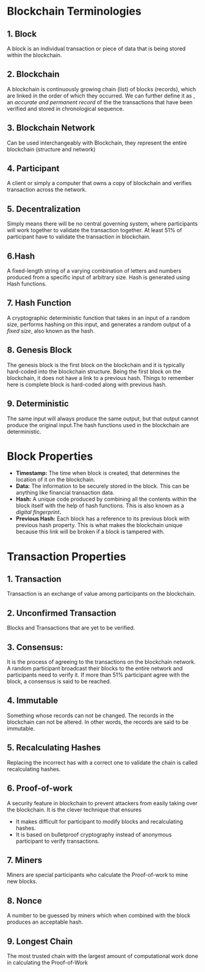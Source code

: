 # Blockchain Terminologies

## 1\. Block

A block is an individual transaction or piece of data that is being stored within the blockchain.

## 2\. Blockchain

A blockchain is continuously growing chain (list) of blocks (records), which are linked in the order of which they occurred. We can further define it as , an _accurate and permanent record_ of the the transactions that have been verified and stored in chronological sequence.

## 3\. Blockchain Network

Can be used interchangeably with Blockchain, they represent the entire blockchain (structure and network)

## 4\. Participant

A client or simply a computer that owns a copy of blockchain and verifies transaction across the network.

## 5\. Decentralization

Simply means there will be no central governing system, where participants will work together to validate the transaction together. At least 51% of participant have to validate the transaction in blockchain.

## **6.Hash**

A fixed-length string of a varying combination of letters and numbers produced from a specific input of arbitrary size. Hash is generated using Hash functions.

## **7\. Hash Function**

A cryptographic deterministic function that takes in an input of a random size, performs hashing on this input, and generates a random output of a _fixed size_, also known as the hash.

## **8\. Genesis Block**

The genesis block is the first block on the blockchain and it is typically hard-coded into the blockchain structure. Being the first block on the blockchain, it does not have a link to a previous hash. Things to remember here is complete block is hard-coded along with previous hash.

## **9\. Deterministic**

The same input will always produce the same output, but that output cannot produce the original input.The hash functions used in the blockchain are deterministic.

# **Block Properties**

*   **Timestamp:** The time when block is created, that determines the location of it on the blockchain.
*   **Data:** The information to be securely stored in the block. This can be anything like financial transaction data.
*   **Hash:** A unique code produced by combining all the contents within the block itself with the help of hash functions. This is also known as a _digital fingerprint_**.**
*   **Previous Hash:** Each block has a reference to its previous block with previous hash property. This is what makes the blockchain unique because this link will be broken if a block is tampered with.

# Transaction Properties

## 1\. Transaction

Transaction is an exchange of value among participants on the blockchain.

## 2\. Unconfirmed Transaction

Blocks and Transactions that are yet to be verified.

## 3\. Consensus:

It is the process of agreeing to the transactions on the blockchain network. A random participant broadcast their blocks to the entire network and participants need to verify it. If more than 51% participant agree with the block, a consensus is said to be reached.

## 4\. Immutable

Something whose records can not be changed. The records in the blockchain can not be altered. In other words, the records are said to be immutable.

## 5\. Recalculating Hashes

Replacing the incorrect has with a correct one to validate the chain is called recalculating hashes.

## 6\. Proof-of-work

A security feature in blockchain to prevent attackers from easily taking over the blockchain. It is the clever technique that ensures

*   It makes difficult for participant to modify blocks and recalculating hashes.
*   It is based on bulletproof cryptography instead of anonymous participant to verify transactions.

## 7\. Miners

Miners are special participants who calculate the Proof-of-work to mine new blocks.

## **8\. Nonce**

A number to be guessed by miners which when combined with the block produces an acceptable hash.

## **9\. Longest Chain**

The most trusted chain with the largest amount of computational work done in calculating the Proof-of-Work
